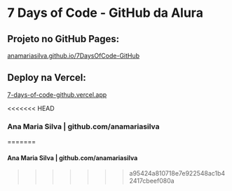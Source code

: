 # 7 Days of Code - GitHub da Alura

## Projeto no GitHub Pages:

[anamariasilva.github.io/7DaysOfCode-GitHub](https://anamariasilva.github.io/7DaysOfCode-GitHub/)

## Deploy na Vercel:

[7-days-of-code-github.vercel.app](https://7-days-of-code-github.vercel.app/)

<<<<<<< HEAD
### Ana Maria Silva | github.com/anamariasilva
=======
#### Ana Maria Silva | github.com/anamariasilva

>>>>>>> a95424a810718e7e922548ac1b42417cbeef080a
